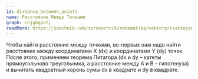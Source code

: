 ```yaml
---
id: distance_between_points
name: Расстояние Между Точками 
graph: cnjgbgputj
readMore: https://zaochnik.com/spravochnik/matematika/vektory/rasstojanie-mezhdu-tochkami/
---
```


Чтобы найти расстояние между точками, во-первых нам надо найти расстояние между координатами X (dx) и координатами Y (dy) точек. После этого, применяем теорема Питагора (dx и dy – катеты прямоугольново треугольника, а расстояние между А и В – гипотенуза) и вычитать квадратный корень сумы dx в квадрате и dy в квадрате.